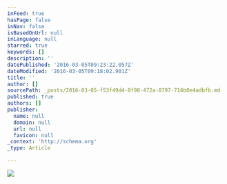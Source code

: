 ```yaml
---
inFeed: true
hasPage: false
inNav: false
isBasedOnUrl: null
inLanguage: null
starred: true
keywords: []
description: ''
datePublished: '2016-03-05T09:23:22.057Z'
dateModified: '2016-03-05T09:18:02.901Z'
title: ''
author: []
sourcePath: _posts/2016-03-05-f53f49d4-0f98-472a-8797-716b0e4adbfb.md
published: true
authors: []
publisher:
  name: null
  domain: null
  url: null
  favicon: null
_context: 'http://schema.org'
_type: Article

---
```

![](https://the-grid-user-content.s3-us-west-2.amazonaws.com/60031282-f53e-44bc-8a9f-7de40deb6c89.jpg)